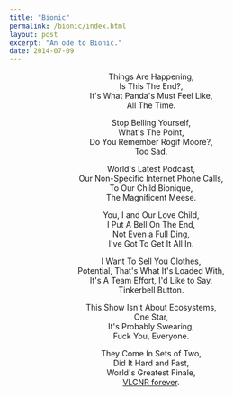 ```yaml
---
title: "Bionic"
permalink: /bionic/index.html
layout: post
excerpt: "An ode to Bionic."
date: 2014-07-09
---
```


<div style="text-align:center">
<p>Things Are Happening,<br>
Is This The End?,<br>
It's What Panda's Must Feel Like,<br>
All The Time.</p>

<p>Stop Belling Yourself,<br>
What's The Point,<br>
Do You Remember Rogif Moore?,<br>
Too Sad.</p>

<p>World's Latest Podcast,<br>
Our Non-Specific Internet Phone Calls​,<br>
To Our Child Bionique,<br>
The Magnificent Meese​.</p>

<p>You, I and Our Love Child,<br>
I Put A Bell On The End,<br>
Not Even a Full Ding,<br>
I've Got To Get It All In.</p>

<p>I Want To Sell You Clothes,<br>
Potential, That's What It's Loaded With​,<br>
It's A Team Effort, I'd Like to Say,<br>
Tinkerbell Button.</p>

<p>This Show Isn't About Ecosystems,<br>
One Star,<br>
It's Probably Swearing​,<br>
Fuck You, Everyone.</p>

<p>They Come In Sets of Two,<br>
Did It Hard and Fast,<br>
World's Greatest Finale,<br>
<a href="http://vlcnr.com">VLCNR forever</a>.</p>
</div>